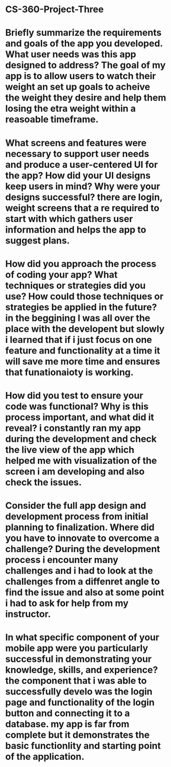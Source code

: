 # CS-360-Project-Three
# Briefly summarize the requirements and goals of the app you developed. What user needs was this app designed to address? The goal of my app is to allow users to watch their weight an set up goals to acheive the weight they desire and help them losing the etra weight within a reasoable timeframe. 
# What screens and features were necessary to support user needs and produce a user-centered UI for the app? How did your UI designs keep users in mind? Why were your designs successful?   there are login, weight screens that a re required to start with which gathers user information and helps the app to suggest plans.
# How did you approach the process of coding your app? What techniques or strategies did you use? How could those techniques or strategies be applied in the future? in the beggining I was all over the place with the developent but slowly i learned that if i just focus on one feature and functionality at a time it will save me more time and ensures that funationaioty is working.
# How did you test to ensure your code was functional? Why is this process important, and what did it reveal? i constantly ran my app during the development and check the live view of the app which helped me with visualization of the screen i am developing and also check the issues.
# Consider the full app design and development process from initial planning to finalization. Where did you have to innovate to overcome a challenge? During the development process i encounter many challenges and i had to look at the challenges from a diffenret angle to find the issue and also at some point i had to ask for help from my instructor.
# In what specific component of your mobile app were you particularly successful in demonstrating your knowledge, skills, and experience? the component that i was able to successfully develo was the login page and functionality of the login button and connecting it to a database. my app is far from complete but it demonstrates the basic functionlity and starting point of the application.
